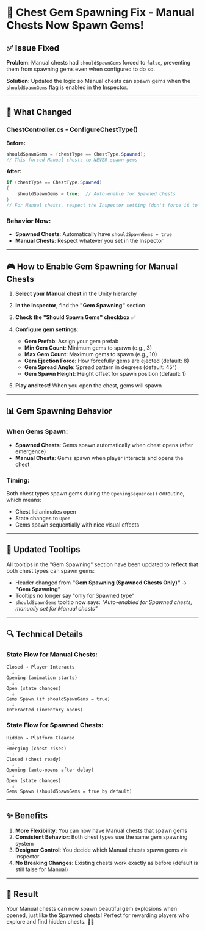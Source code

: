 # 💎 Chest Gem Spawning Fix - Manual Chests Now Spawn Gems!

## ✅ Issue Fixed

**Problem**: Manual chests had `shouldSpawnGems` forced to `false`, preventing them from spawning gems even when configured to do so.

**Solution**: Updated the logic so Manual chests can spawn gems when the `shouldSpawnGems` flag is enabled in the Inspector.

---

## 🔧 What Changed

### **ChestController.cs - ConfigureChestType()**

**Before:**
```csharp
shouldSpawnGems = (chestType == ChestType.Spawned);
// This forced Manual chests to NEVER spawn gems
```

**After:**
```csharp
if (chestType == ChestType.Spawned)
{
    shouldSpawnGems = true;  // Auto-enable for Spawned chests
}
// For Manual chests, respect the Inspector setting (don't force it to false)
```

### **Behavior Now:**
- **Spawned Chests**: Automatically have `shouldSpawnGems = true`
- **Manual Chests**: Respect whatever you set in the Inspector

---

## 🎮 How to Enable Gem Spawning for Manual Chests

1. **Select your Manual chest** in the Unity hierarchy
2. **In the Inspector**, find the **"Gem Spawning"** section
3. **Check the "Should Spawn Gems" checkbox** ✅
4. **Configure gem settings**:
   - **Gem Prefab**: Assign your gem prefab
   - **Min Gem Count**: Minimum gems to spawn (e.g., 3)
   - **Max Gem Count**: Maximum gems to spawn (e.g., 10)
   - **Gem Ejection Force**: How forcefully gems are ejected (default: 8)
   - **Gem Spread Angle**: Spread pattern in degrees (default: 45°)
   - **Gem Spawn Height**: Height offset for spawn position (default: 1)

5. **Play and test!** When you open the chest, gems will spawn

---

## 📊 Gem Spawning Behavior

### **When Gems Spawn:**
- **Spawned Chests**: Gems spawn automatically when chest opens (after emergence)
- **Manual Chests**: Gems spawn when player interacts and opens the chest

### **Timing:**
Both chest types spawn gems during the `OpeningSequence()` coroutine, which means:
- Chest lid animates open
- State changes to `Open`
- Gems spawn sequentially with nice visual effects

---

## 🎨 Updated Tooltips

All tooltips in the "Gem Spawning" section have been updated to reflect that both chest types can spawn gems:

- Header changed from **"Gem Spawning (Spawned Chests Only)"** → **"Gem Spawning"**
- Tooltips no longer say "only for Spawned type"
- `shouldSpawnGems` tooltip now says: *"Auto-enabled for Spawned chests, manually set for Manual chests"*

---

## 🔍 Technical Details

### **State Flow for Manual Chests:**
```
Closed → Player Interacts
  ↓
Opening (animation starts)
  ↓
Open (state changes)
  ↓
Gems Spawn (if shouldSpawnGems = true)
  ↓
Interacted (inventory opens)
```

### **State Flow for Spawned Chests:**
```
Hidden → Platform Cleared
  ↓
Emerging (chest rises)
  ↓
Closed (chest ready)
  ↓
Opening (auto-opens after delay)
  ↓
Open (state changes)
  ↓
Gems Spawn (shouldSpawnGems = true by default)
```

---

## ✨ Benefits

1. **More Flexibility**: You can now have Manual chests that spawn gems
2. **Consistent Behavior**: Both chest types use the same gem spawning system
3. **Designer Control**: You decide which Manual chests spawn gems via Inspector
4. **No Breaking Changes**: Existing chests work exactly as before (default is still false for Manual)

---

## 🎉 Result

Your Manual chests can now spawn beautiful gem explosions when opened, just like the Spawned chests! Perfect for rewarding players who explore and find hidden chests. 💎✨
